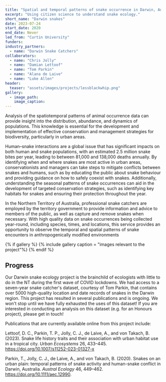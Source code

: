 ```yaml
---
title: "Spatial and temporal patterns of snake occurrence in Darwin, Australia"
excerpt: "Using citizen science to understand snake ecology."
short_name: "Darwin snakes"
date: 2023-07-24
start_date: 2020
end_date: Never
led_from: "Curtin University"
funders:
industry_partners:
  - name: "Darwin Snake Catchers"
collaborators:
  - name: "Chris Jolly"
  - name: "Damian Lettoof"
  - name: "Tom Parkin"
  - name: "Alana de Laive"
  - name: "Luke Allen"
header:
  teaser: "assets/images/projects/lessblackwhip.png"
gallery:
  - image_path: 
    image_caption: 
---
```



Analysis of the spatiotemporal patterns of animal occurrence data can provide insight into the distribution, abundance, and dynamics of populations. This knowledge is essential for the development and implementation of effective conservation and management strategies for biodiversity, particularly in urban areas.

Human–snake interactions are a global issue that has significant impacts on both human and snake populations, with an estimated 2.5 million snake bites per year, leading to between 81,000 and 138,000 deaths annually. By identifying when and where snakes are most active in urban areas, conservationists and managers can take steps to mitigate conflicts between snakes and humans, such as by educating the public about snake behaviour and providing guidance on how to safely coexist with snakes. Additionally, understanding the seasonal patterns of snake occurrences can aid in the development of targeted conservation strategies, such as identifying key habitats for snakes and ensuring their protection throughout the year.

In the Northern Territory of Australia, professional snake catchers are employed by the territory government to provide information and advice to members of the public, as well as capture and remove snakes when necessary. With high quality data on snake occurrences being collected year-round, including species, times, and locations, this service provides an opportunity to observe the temporal and spatial patterns of snake encounters in anthropogenically modified environments 


{% if gallery %}
{% include gallery caption = "images relevant to the project"%}
{% endif %}

## Progress

Our Darwin snake ecology project is the brainchild of ecologists with little to do in the NT during the first wave of COVID lockdowns. We had access to a seven-year snake catcher's dataset, courtesy of Tom Parkin, that contains over 5000 high-quality location and date records of snakes in the Darwin region. This project has resulted in several publications and is ongoing. We won't stop until we have fully exhausted the uses of this dataset! If you are interested in conducting an analysis on this dataset (e.g. for an Honours project), please get in touch!

Publications that are currently available online from this project include:

Lettoof, D. C., Parkin, T. P., Jolly, C. J., de Laive, A., and von Takach, B. (2023). Snake life history traits and their association with urban habitat use in a tropical city. *Urban Ecosystems* 26, 433–445. https://doi.org/10.1007/s11252-023-01327-x

Parkin, T., Jolly, C. J., de Laive, A., and von Takach, B. (2020). Snakes on an urban plain: temporal patterns of snake activity and human-snake conflict in Darwin, Australia. *Austral Ecology* 46, 449–462. https://doi.org/10.1111/aec.12990.
